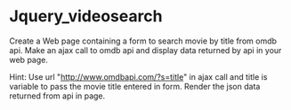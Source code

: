 # Jquery_videosearch
Create a Web page containing a form to search movie by title from omdb api. Make an ajax call to omdb api and display data returned by api in your web page.

Hint: Use url "http://www.omdbapi.com/?s=title" in ajax call and title is variable to pass the movie title entered in form. Render the json data returned from api in page.
